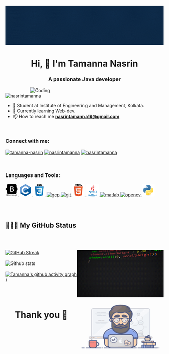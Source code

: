 [![MasterHead](https://github.com/nasrintamanna/nasrintamanna/blob/master/Untitled%20design.gif)](https://nasrintamanna.io)
<h1 align="center">Hi, 👋 I'm Tamanna Nasrin</h1>
<h3 align="center">A passionate Java developer</h3>
<img align="right" alt="Coding" width="425" src="https://media.tenor.com/S59bPkT0pqcAAAAC/programming.gif">

<p align="left"> <img src="https://komarev.com/ghpvc/?username=nasrintamanna&label=Profile%20views&color=0e75b6&style=flat" alt="nasrintamanna" /> </p>

- 🏫  Student at Institute of Engineering and Management, Kolkata.
- 🌱  Currently learning Web-dev.
- 📫  How to reach me **nasrintamanna19@gmail.com**

<br>
<h3 align="left">Connect with me:</h3>
<p align="left">
<a href="https://linkedin.com/in/tamanna-nasrin" target="blank"><img align="center" src="https://raw.githubusercontent.com/rahuldkjain/github-profile-readme-generator/master/src/images/icons/Social/linked-in-alt.svg" alt="tamanna-nasrin" height="30" width="40" /></a>
<a href="https://www.hackerrank.com/nasrintamanna" target="blank"><img align="center" src="https://raw.githubusercontent.com/rahuldkjain/github-profile-readme-generator/master/src/images/icons/Social/hackerrank.svg" alt="nasrintamanna" height="30" width="40" /></a>
<a href="https://auth.geeksforgeeks.org/user/nasrintamanna" target="blank"><img align="center" src="https://raw.githubusercontent.com/rahuldkjain/github-profile-readme-generator/master/src/images/icons/Social/geeks-for-geeks.svg" alt="nasrintamanna" height="30" width="40" /></a>
</p>

<br>
<h3 align="left">Languages and Tools:</h3>
<p align="left"> <a href="https://getbootstrap.com" target="_blank" rel="noreferrer"> <img src="https://raw.githubusercontent.com/devicons/devicon/master/icons/bootstrap/bootstrap-plain-wordmark.svg" alt="bootstrap" width="40" height="40"/> </a> <a href="https://www.cprogramming.com/" target="_blank" rel="noreferrer"> <img src="https://raw.githubusercontent.com/devicons/devicon/master/icons/c/c-original.svg" alt="c" width="40" height="40"/> </a> <a href="https://www.w3schools.com/css/" target="_blank" rel="noreferrer"> <img src="https://raw.githubusercontent.com/devicons/devicon/master/icons/css3/css3-original-wordmark.svg" alt="css3" width="40" height="40"/> </a> <a href="https://cloud.google.com" target="_blank" rel="noreferrer"> <img src="https://www.vectorlogo.zone/logos/google_cloud/google_cloud-icon.svg" alt="gcp" width="40" height="40"/> </a> <a href="https://git-scm.com/" target="_blank" rel="noreferrer"> <img src="https://www.vectorlogo.zone/logos/git-scm/git-scm-icon.svg" alt="git" width="40" height="40"/> </a> <a href="https://www.w3.org/html/" target="_blank" rel="noreferrer"> <img src="https://raw.githubusercontent.com/devicons/devicon/master/icons/html5/html5-original-wordmark.svg" alt="html5" width="40" height="40"/> </a> <a href="https://www.java.com" target="_blank" rel="noreferrer"> <img src="https://raw.githubusercontent.com/devicons/devicon/master/icons/java/java-original.svg" alt="java" width="40" height="40"/> </a> <a href="https://www.mathworks.com/" target="_blank" rel="noreferrer"> <img src="https://upload.wikimedia.org/wikipedia/commons/2/21/Matlab_Logo.png" alt="matlab" width="40" height="40"/> </a> <a href="https://opencv.org/" target="_blank" rel="noreferrer"> <img src="https://www.vectorlogo.zone/logos/opencv/opencv-icon.svg" alt="opencv" width="40" height="40"/> </a> <a href="https://www.python.org" target="_blank" rel="noreferrer"> <img src="https://raw.githubusercontent.com/devicons/devicon/master/icons/python/python-original.svg" alt="python" width="40" height="40"/> </a> </p>


<br>
<br>

## 💁🏻‍♀️ My GitHub Status

<br>
<br>


<a href=""><img src="https://github.com/nasrintamanna/nasrintamanna/blob/main/giphy.gif" align="right" width="275" height="150" /></a>
[![GitHub Streak](http://github-readme-streak-stats.herokuapp.com?user=nasrintamanna&theme=tokyonight&hide_border=true)](https://git.io/streak-stats)
<br>
<br>
![Github stats](https://github-readme-stats-sigma-five.vercel.app/api?username=nasrintamanna&theme=tokyonight&show_icons=true&count_private=true)
<a href=""><img src="https://github.com/nasrintamanna/nasrintamanna/blob/main/tenor.gif" align="right" width="275rem" height="175rem" /></a>
<br>
<br>
[![Tamanna's github activity graph](https://github-readme-activity-graph.vercel.app/graph?username=nasrintamanna&theme=react-dark))](https://github.com/nasrintamanna/github-readme-activity-graph)

<br>
<br>
<h1 align="center">Thank you 🙏</h1>
